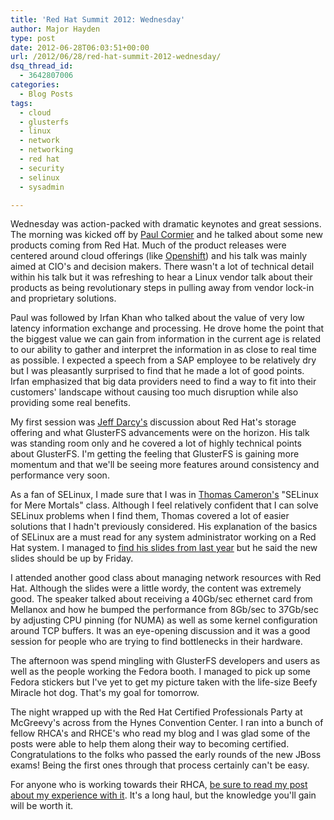 ```yaml
---
title: 'Red Hat Summit 2012: Wednesday'
author: Major Hayden
type: post
date: 2012-06-28T06:03:51+00:00
url: /2012/06/28/red-hat-summit-2012-wednesday/
dsq_thread_id:
  - 3642807006
categories:
  - Blog Posts
tags:
  - cloud
  - glusterfs
  - linux
  - network
  - networking
  - red hat
  - security
  - selinux
  - sysadmin

---
```

Wednesday was action-packed with dramatic keynotes and great sessions. The morning was kicked off by [Paul Cormier][1] and he talked about some new products coming from Red Hat. Much of the product releases were centered around cloud offerings (like [Openshift][2]) and his talk was mainly aimed at CIO's and decision makers. There wasn't a lot of technical detail within his talk but it was refreshing to hear a Linux vendor talk about their products as being revolutionary steps in pulling away from vendor lock-in and proprietary solutions.

Paul was followed by Irfan Khan who talked about the value of very low latency information exchange and processing. He drove home the point that the biggest value we can gain from information in the current age is related to our ability to gather and interpret the information in as close to real time as possible. I expected a speech from a SAP employee to be relatively dry but I was pleasantly surprised to find that he made a lot of good points. Irfan emphasized that big data providers need to find a way to fit into their customers' landscape without causing too much disruption while also providing some real benefits.

My first session was [Jeff Darcy's][3] discussion about Red Hat's storage offering and what GlusterFS advancements were on the horizon. His talk was standing room only and he covered a lot of highly technical points about GlusterFS. I'm getting the feeling that GlusterFS is gaining more momentum and that we'll be seeing more features around consistency and performance very soon.

As a fan of SELinux, I made sure that I was in [Thomas Cameron's][4] "SELinux for Mere Mortals" class. Although I feel relatively confident that I can solve SELinux problems when I find them, Thomas covered a lot of easier solutions that I hadn't previously considered. His explanation of the basics of SELinux are a must read for any system administrator working on a Red Hat system. I managed to [find his slides from last year][5] but he said the new slides should be up by Friday.

I attended another good class about managing network resources with Red Hat. Although the slides were a little wordy, the content was extremely good. The speaker talked about receiving a 40Gb/sec ethernet card from Mellanox and how he bumped the performance from 8Gb/sec to 37Gb/sec by adjusting CPU pinning (for NUMA) as well as some kernel configuration around TCP buffers. It was an eye-opening discussion and it was a good session for people who are trying to find bottlenecks in their hardware.

The afternoon was spend mingling with GlusterFS developers and users as well as the people working the Fedora booth. I managed to pick up some Fedora stickers but I've yet to get my picture taken with the life-size Beefy Miracle hot dog. That's my goal for tomorrow.

The night wrapped up with the Red Hat Certified Professionals Party at McGreevy's across from the Hynes Convention Center. I ran into a bunch of fellow RHCA's and RHCE's who read my blog and I was glad some of the posts were able to help them along their way to becoming certified. Congratulations to the folks who passed the early rounds of the new JBoss exams! Being the first ones through that process certainly can't be easy.

For anyone who is working towards their RHCA, [be sure to read my post about my experience with it][6]. It's a long haul, but the knowledge you'll gain will be worth it.

 [1]: http://www.redhat.com/about/company/management/bios/management-team-paul-cormier-bio
 [2]: https://openshift.redhat.com/app/
 [3]: http://pl.atyp.us/
 [4]: http://people.redhat.com/tcameron/
 [5]: http://people.redhat.com/tcameron/Summit11/selinux/cameron_w_530_selinux_for_mere_mortals.pdf
 [6]: /2012/02/13/looking-back-at-the-long-road-to-becoming-a-red-hat-certified-architect/
